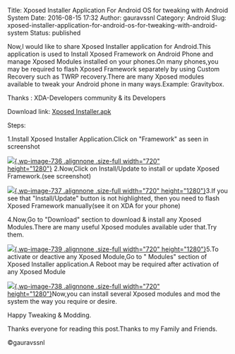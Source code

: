 Title: Xposed Installer Application For Android OS for tweaking with Android System
Date: 2016-08-15 17:32
Author: gauravssnl
Category: Android
Slug: xposed-installer-application-for-android-os-for-tweaking-with-android-system
Status: published

Now,I would like to share Xposed Installer application for Android.This application is used to Install Xposed Framework on Android Phone and manage Xposed Modules installed on your phones.On many phones,you may be required to flash Xposed Framework separately by using Custom Recovery such as TWRP recovery.There are many Xposed modules available to tweak your Android phone in many ways.Example: Gravitybox.

Thanks : XDA-Developers community & its Developers 

Download link: [Xposed Installer.apk](http://upfile.mobi/Shcx12bO1s9)

Steps:

1.Install Xposed Installer Application.Click on "Framework" as seen in screenshot

[![](http://gauravssnl.files.wordpress.com/2016/08/screenshot_2016-08-15-22-47-17.png){.wp-image-736 .alignnone .size-full width="720" height="1280"}](http://gauravssnl.files.wordpress.com/2016/08/screenshot_2016-08-15-22-47-17.png) 2.Now,Click on Install/Update to install or update Xposed Framework.(see screenshot)

[![](http://gauravssnl.files.wordpress.com/2016/08/screenshot_2016-08-15-22-47-28.png){.wp-image-737 .alignnone .size-full width="720" height="1280"}](http://gauravssnl.files.wordpress.com/2016/08/screenshot_2016-08-15-22-47-28.png)3.If you see that "Install/Update" button is not highlighted, then you need to flash Xposed Framework manually(see it on XDA for your phone)

4.Now,Go to "Download" section to download & install any Xposed Modules.There are many useful Xposed modules available uder that.Try them.

[![](http://gauravssnl.files.wordpress.com/2016/08/screenshot_2016-08-15-22-57-20.png){.wp-image-739 .alignnone .size-full width="720" height="1280"}](http://gauravssnl.files.wordpress.com/2016/08/screenshot_2016-08-15-22-57-20.png)5.To activate or deactive any Xposed Module,Go to " Modules" section of Xposed Installer application.A Reboot may be required after activation of any Xposed Module

[![](http://gauravssnl.files.wordpress.com/2016/08/screenshot_2016-08-15-22-56-21.png){.wp-image-738 .alignnone .size-full width="720" height="1280"}](http://gauravssnl.files.wordpress.com/2016/08/screenshot_2016-08-15-22-56-21.png)Now,you can install several Xposed modules and mod the system the way you require or desire.

Happy Tweaking & Modding.

Thanks everyone for reading this post.Thanks to my Family and Friends.

©gauravssnl
